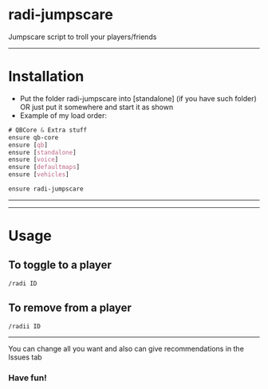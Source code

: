 # radi-jumpscare
Jumpscare script to troll your players/friends

---
# Installation

- Put the folder radi-jumpscare into [standalone] (if you have such folder) OR just put it somewhere and start it as shown
- Example of my load order:
```CSS
# QBCore & Extra stuff
ensure qb-core
ensure [qb]
ensure [standalone]
ensure [voice]
ensure [defaultmaps]
ensure [vehicles]

ensure radi-jumpscare
```

---

---
# Usage 
## To toggle to a player
```
/radi ID
```
## To remove from a player
```
/radii ID
```

---

You can change all you want and also can give recommendations in the Issues tab
### Have fun!
